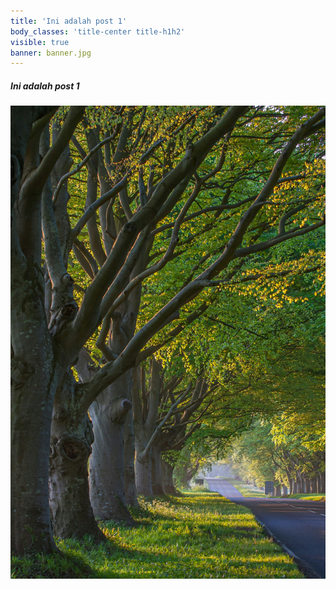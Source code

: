 ```yaml
---
title: 'Ini adalah post 1'
body_classes: 'title-center title-h1h2'
visible: true
banner: banner.jpg
---
```


##### Ini adalah post 1
 ![banner](banner.jpg "banner")